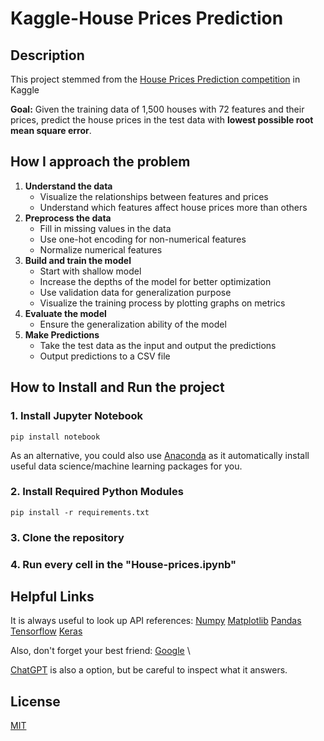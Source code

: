 # Kaggle-House Prices Prediction

## Description
This project stemmed from the 
[House Prices Prediction competition](https://www.kaggle.com/competitions/house-prices-advanced-regression-techniques) 
in Kaggle

**Goal:** Given the training data of 1,500 houses with 72 features and their prices, predict the house prices in the test data with **lowest possible root mean square error**.

## How I approach the problem
1. **Understand the data**
	- Visualize the relationships between features and prices
	- Understand which features affect house prices more than others
2. **Preprocess the data**
	- Fill in missing values in the data
	- Use one-hot encoding for non-numerical features
	- Normalize numerical features
3. **Build and train the model**
	- Start with shallow model
	- Increase the depths of the model for better optimization
	- Use validation data for generalization purpose
	- Visualize the training process by plotting graphs on metrics
4. **Evaluate the model**
	- Ensure the generalization ability of the model
5. **Make Predictions**
	- Take the test data as the input and output the predictions
	- Output predictions to a CSV file

## How to Install and Run the project

### 1. Install Jupyter Notebook

```shell
pip install notebook
```
As an alternative, you could also use [Anaconda](https://www.anaconda.com/)
as it automatically install useful data science/machine learning packages for you. 

### 2. Install Required Python Modules

```shell
pip install -r requirements.txt
```

### 3. Clone the repository

### 4. Run every cell in the "House-prices.ipynb"

## Helpful Links
It is always useful to look up API references:
[Numpy](https://numpy.org/doc/stable/reference/index.html)
[Matplotlib](https://matplotlib.org/stable/api/index.html)
[Pandas](https://pandas.pydata.org/docs/reference/index.html)
[Tensorflow](https://www.tensorflow.org/api_docs)
[Keras](https://keras.io/api/)

Also, don't forget your best friend: [Google](https://www.google.com/) \

[ChatGPT](https://openai.com/blog/chatgpt/) is also a option, but be careful to inspect what it answers.

## License

[MIT](https://choosealicense.com/licenses/mit/)